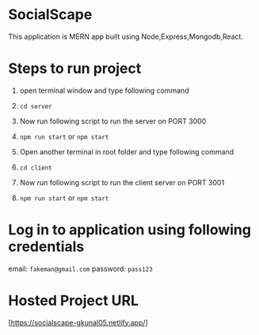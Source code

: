 # SocialScape
This application is MERN app built using Node,Express,Mongodb,React.

# Steps to run project
1. open terminal window and type following command
2. `cd server`
3. Now run following script to run the server on PORT 3000
4. `npm run start` or `npm start`

5. Open another terminal in root folder and type following command
6. `cd client`
7. Now run following script to run the client server on PORT 3001
8. `npm run start` or `npm start`


# Log in to application using following credentials
email: `fakeman@gmail.com`
password: `pass123`

# Hosted Project URL
[https://socialscape-gkunal05.netlify.app/]

